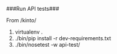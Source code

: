###Run API tests###

From /kinto/

1. virtualenv .
2. ./bin/pip install -r dev-requirements.txt
3. ./bin/nosetest -w api-test/
